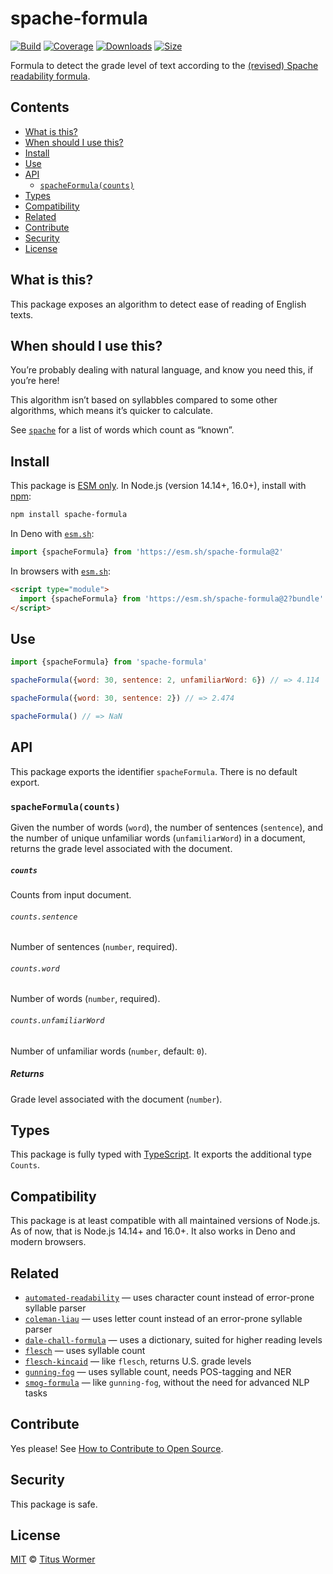 # spache-formula

[![Build][build-badge]][build]
[![Coverage][coverage-badge]][coverage]
[![Downloads][downloads-badge]][downloads]
[![Size][size-badge]][size]

Formula to detect the grade level of text according to the [(revised) Spache
readability formula][formula].

## Contents

*   [What is this?](#what-is-this)
*   [When should I use this?](#when-should-i-use-this)
*   [Install](#install)
*   [Use](#use)
*   [API](#api)
    *   [`spacheFormula(counts)`](#spacheformulacounts)
*   [Types](#types)
*   [Compatibility](#compatibility)
*   [Related](#related)
*   [Contribute](#contribute)
*   [Security](#security)
*   [License](#license)

## What is this?

This package exposes an algorithm to detect ease of reading of English texts.

## When should I use this?

You’re probably dealing with natural language, and know you need this, if
you’re here!

This algorithm isn’t based on syllabbles compared to some other algorithms,
which means it’s quicker to calculate.

See [`spache`][list] for a list of words which count as “known”.

## Install

This package is [ESM only][esm].
In Node.js (version 14.14+, 16.0+), install with [npm][]:

```sh
npm install spache-formula
```

In Deno with [`esm.sh`][esmsh]:

```js
import {spacheFormula} from 'https://esm.sh/spache-formula@2'
```

In browsers with [`esm.sh`][esmsh]:

```html
<script type="module">
  import {spacheFormula} from 'https://esm.sh/spache-formula@2?bundle'
</script>
```

## Use

```js
import {spacheFormula} from 'spache-formula'

spacheFormula({word: 30, sentence: 2, unfamiliarWord: 6}) // => 4.114

spacheFormula({word: 30, sentence: 2}) // => 2.474

spacheFormula() // => NaN
```

## API

This package exports the identifier `spacheFormula`.
There is no default export.

### `spacheFormula(counts)`

Given the number of words (`word`), the number of sentences (`sentence`), and
the number of unique unfamiliar words (`unfamiliarWord`) in a document, returns
the grade level associated with the document.

##### `counts`

Counts from input document.

###### `counts.sentence`

Number of sentences (`number`, required).

###### `counts.word`

Number of words (`number`, required).

###### `counts.unfamiliarWord`

Number of unfamiliar words (`number`, default: `0`).

##### Returns

Grade level associated with the document (`number`).

## Types

This package is fully typed with [TypeScript][].
It exports the additional type `Counts`.

## Compatibility

This package is at least compatible with all maintained versions of Node.js.
As of now, that is Node.js 14.14+ and 16.0+.
It also works in Deno and modern browsers.

## Related

*   [`automated-readability`](https://github.com/words/automated-readability)
    — uses character count instead of error-prone syllable parser
*   [`coleman-liau`](https://github.com/words/coleman-liau)
    — uses letter count instead of an error-prone syllable parser
*   [`dale-chall-formula`](https://github.com/words/dale-chall-formula)
    — uses a dictionary, suited for higher reading levels
*   [`flesch`](https://github.com/words/flesch)
    — uses syllable count
*   [`flesch-kincaid`](https://github.com/words/flesch-kincaid)
    — like `flesch`, returns U.S. grade levels
*   [`gunning-fog`](https://github.com/words/gunning-fog)
    — uses syllable count, needs POS-tagging and NER
*   [`smog-formula`](https://github.com/words/smog-formula)
    — like `gunning-fog`, without the need for advanced NLP tasks

## Contribute

Yes please!
See [How to Contribute to Open Source][contribute].

## Security

This package is safe.

## License

[MIT][license] © [Titus Wormer][author]

<!-- Definitions -->

[build-badge]: https://github.com/words/spache-formula/workflows/main/badge.svg

[build]: https://github.com/words/spache-formula/actions

[coverage-badge]: https://img.shields.io/codecov/c/github/words/spache-formula.svg

[coverage]: https://codecov.io/github/words/spache-formula

[downloads-badge]: https://img.shields.io/npm/dm/spache-formula.svg

[downloads]: https://www.npmjs.com/package/spache-formula

[size-badge]: https://img.shields.io/bundlephobia/minzip/spache-formula.svg

[size]: https://bundlephobia.com/result?p=spache-formula

[npm]: https://docs.npmjs.com/cli/install

[esm]: https://gist.github.com/sindresorhus/a39789f98801d908bbc7ff3ecc99d99c

[esmsh]: https://esm.sh

[typescript]: https://www.typescriptlang.org

[contribute]: https://opensource.guide/how-to-contribute/

[license]: license

[author]: https://wooorm.com

[formula]: https://en.wikipedia.org/wiki/Spache_Readability_Formula

[list]: https://github.com/wooorm/spache
